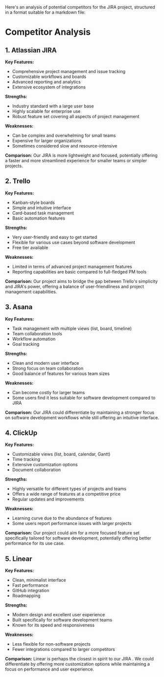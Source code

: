 Here's an analysis of potential competitors for the JIRA  project, structured in a format suitable for a markdown file:

# Competitor Analysis

## 1. Atlassian JIRA

**Key Features:**
- Comprehensive project management and issue tracking
- Customizable workflows and boards
- Advanced reporting and analytics
- Extensive ecosystem of integrations

**Strengths:**
- Industry standard with a large user base
- Highly scalable for enterprise use
- Robust feature set covering all aspects of project management

**Weaknesses:**
- Can be complex and overwhelming for small teams
- Expensive for larger organizations
- Sometimes considered slow and resource-intensive

**Comparison:**
Our JIRA  is more lightweight and focused, potentially offering a faster and more streamlined experience for smaller teams or simpler projects.

## 2. Trello

**Key Features:**
- Kanban-style boards
- Simple and intuitive interface
- Card-based task management
- Basic automation features

**Strengths:**
- Very user-friendly and easy to get started
- Flexible for various use cases beyond software development
- Free tier available

**Weaknesses:**
- Limited in terms of advanced project management features
- Reporting capabilities are basic compared to full-fledged PM tools

**Comparison:**
Our project aims to bridge the gap between Trello's simplicity and JIRA's power, offering a balance of user-friendliness and project management capabilities.

## 3. Asana

**Key Features:**
- Task management with multiple views (list, board, timeline)
- Team collaboration tools
- Workflow automation
- Goal tracking

**Strengths:**
- Clean and modern user interface
- Strong focus on team collaboration
- Good balance of features for various team sizes

**Weaknesses:**
- Can become costly for larger teams
- Some users find it less suitable for software development compared to JIRA

**Comparison:**
Our JIRA  could differentiate by maintaining a stronger focus on software development workflows while still offering an intuitive interface.

## 4. ClickUp

**Key Features:**
- Customizable views (list, board, calendar, Gantt)
- Time tracking
- Extensive customization options
- Document collaboration

**Strengths:**
- Highly versatile for different types of projects and teams
- Offers a wide range of features at a competitive price
- Regular updates and improvements

**Weaknesses:**
- Learning curve due to the abundance of features
- Some users report performance issues with larger projects

**Comparison:**
Our project could aim for a more focused feature set specifically tailored for software development, potentially offering better performance for its use case.

## 5. Linear

**Key Features:**
- Clean, minimalist interface
- Fast performance
- GitHub integration
- Roadmapping

**Strengths:**
- Modern design and excellent user experience
- Built specifically for software development teams
- Known for its speed and responsiveness

**Weaknesses:**
- Less flexible for non-software projects
- Fewer integrations compared to larger competitors

**Comparison:**
Linear is perhaps the closest in spirit to our JIRA . We could differentiate by offering more customization options while maintaining a focus on performance and user experience.